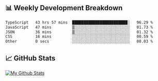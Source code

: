 ## 📊 Weekly Development Breakdown
<!--START_SECTION:waka-->

```txt
TypeScript   43 hrs 57 mins  ████████████████████████░   96.29 %
JavaScript   47 mins         ▒░░░░░░░░░░░░░░░░░░░░░░░░   01.73 %
JSON         36 mins         ▒░░░░░░░░░░░░░░░░░░░░░░░░   01.32 %
CSS          16 mins         ░░░░░░░░░░░░░░░░░░░░░░░░░   00.59 %
Other        0 secs          ░░░░░░░░░░░░░░░░░░░░░░░░░   00.03 %
```

<!--END_SECTION:waka-->

## 📈 GitHub Stats
[![My Github Stats](https://github-readme-stats.vercel.app/api?username=triagung128&show_icons=true&hide=contribs,issues&count_private=true&theme=tokyonight)](https://github.com/triagung128)

<!-- [![Top Langs](https://github-readme-stats.vercel.app/api/top-langs/?username=triagung128&layout=compact)](https://github.com/triagung128) -->
